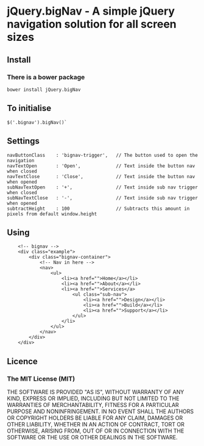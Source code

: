 # jQuery.bigNav - A simple jQuery navigation solution for all screen sizes

## Install
### There is a bower package
````
bower install jQuery.bigNav
````

## To initialise 
````
$('.bignav').bigNav()`
````

## Settings
````
navButtonClass    : 'bignav-trigger',   // The button used to open the navigation
navTextOpen       : 'Open',             // Text inside the button nav when closed
navTextClose      : 'Close',            // Text inside the button nav when opened
subNavTextOpen    : '+',                // Text inside sub nav trigger when closed
subNavTextClose   : '-',                // Text inside sub nav trigger when opened
subtractHeight    : 100                 // Subtracts this amount in pixels from default window.height
````

## Using
````
    <!-- bignav -->
    <div class="example">
        <div class="bignav-container">
            <!-- Nav in here -->
            <nav>
                <ul>
                    <li><a href="">Home</a></li>
                    <li><a href="">About</a></li>
                    <li><a href="">Services</a>
                        <ul class="sub-nav">
                            <li><a href="">Design</a></li>
                            <li><a href="">Build</a></li>
                            <li><a href="">Support</a></li>
                        </ul>
                    </li>
                </ul>
            </nav>
        </div>
    </div>
````

## Licence
### The MIT License (MIT)
THE SOFTWARE IS PROVIDED "AS IS", WITHOUT WARRANTY OF ANY KIND, EXPRESS OR IMPLIED, INCLUDING BUT NOT LIMITED TO THE WARRANTIES OF MERCHANTABILITY, FITNESS FOR A PARTICULAR PURPOSE AND NONINFRINGEMENT. IN NO EVENT SHALL THE AUTHORS OR COPYRIGHT HOLDERS BE LIABLE FOR ANY CLAIM, DAMAGES OR OTHER LIABILITY, WHETHER IN AN ACTION OF CONTRACT, TORT OR OTHERWISE, ARISING FROM, OUT OF OR IN CONNECTION WITH THE SOFTWARE OR THE USE OR OTHER DEALINGS IN THE SOFTWARE.